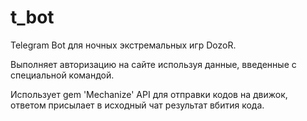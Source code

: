 # t_bot

Telegram Bot для ночных экстремальных игр DozoR.

Выполняет авторизацию на сайте используя данные, введенные с специальной командой.

Использует gem 'Mechanize' API для отправки кодов на движок, ответом присылает в исходный чат результат вбития кода.
